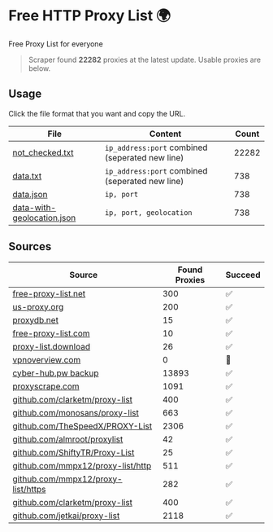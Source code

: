 
# Free HTTP Proxy List 🌍

Free Proxy List for everyone

> Scraper found **22282** proxies at the latest update. Usable proxies are below.

## Usage

Click the file format that you want and copy the URL.


|File|Content|Count|
|----|-------|-----|
|[not_checked.txt](https://raw.githubusercontent.com/yemixzy/proxy-list/main/proxy-list/not_checked.txt)|`ip_address:port` combined (seperated new line)|22282|
|[data.txt](https://raw.githubusercontent.com/yemixzy/proxy-list/main/proxy-list/data.txt)|`ip_address:port` combined (seperated new line)|738|
|[data.json](https://raw.githubusercontent.com/yemixzy/proxy-list/main/proxy-list/data.json)|`ip, port`|738|
|[data-with-geolocation.json](https://raw.githubusercontent.com/yemixzy/proxy-list/main/proxy-list/data-with-geolocation.json)|`ip, port, geolocation`|738|

## Sources

|Source|Found Proxies|Succeed|
|------|-------------|-------|
|[free-proxy-list.net](https://free-proxy-list.net)|300|✅|
|[us-proxy.org](https://www.us-proxy.org)|200|✅|
|[proxydb.net](http://proxydb.net)|15|✅|
|[free-proxy-list.com](https://free-proxy-list.com/?page=&port=&type%5B%5D=http&type%5B%5D=https&up_time=0&search=Search)|10|✅|
|[proxy-list.download](https://www.proxy-list.download/HTTP)|26|✅|
|[vpnoverview.com](https://vpnoverview.com/privacy/anonymous-browsing/free-proxy-servers)|0|🚫|
|[cyber-hub.pw backup](http://yemix.xyz/proxy/proxy.txt)|13893|✅|
|[proxyscrape.com](https://api.proxyscrape.com/v2/?request=displayproxies&protocol=http&timeout=10000&country=all&ssl=all&anonymity=all)|1091|✅|
|[github.com/clarketm/proxy-list](https://raw.githubusercontent.com/clarketm/proxy-list/master/proxy-list-raw.txt)|400|✅|
|[github.com/monosans/proxy-list](https://raw.githubusercontent.com/monosans/proxy-list/main/proxies/http.txt)|663|✅|
|[github.com/TheSpeedX/PROXY-List](https://raw.githubusercontent.com/TheSpeedX/PROXY-List/master/http.txt)|2306|✅|
|[github.com/almroot/proxylist](https://raw.githubusercontent.com/almroot/proxylist/master/list.txt)|42|✅|
|[github.com/ShiftyTR/Proxy-List](https://raw.githubusercontent.com/ShiftyTR/Proxy-List/master/http.txt)|25|✅|
|[github.com/mmpx12/proxy-list/http](https://raw.githubusercontent.com/mmpx12/proxy-list/master/http.txt)|511|✅|
|[github.com/mmpx12/proxy-list/https](https://raw.githubusercontent.com/mmpx12/proxy-list/master/https.txt)|282|✅|
|[github.com/clarketm/proxy-list](https://raw.githubusercontent.com/clarketm/proxy-list/master/proxy-list-raw.txt)|400|✅|
|[github.com/jetkai/proxy-list](https://raw.githubusercontent.com/jetkai/proxy-list/main/online-proxies/txt/proxies.txt)|2118|✅|


